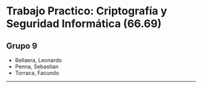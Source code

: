 # Trabajo Practico: Criptografía y Seguridad Informática (66.69)

## Grupo 9

- Bellaera, Leonardo
- Penna, Sebastian
- Torraca, Facundo

---